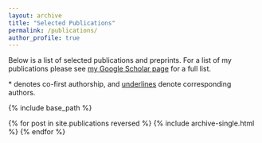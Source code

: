 ```yaml
---
layout: archive
title: "Selected Publications"
permalink: /publications/
author_profile: true
---
```

Below is a list of selected publications and preprints. For a list of my publications please see [my Google Scholar page](https://scholar.google.com/citations?user=HTLatcMAAAAJ&hl=en) for a full list.

\* denotes co-first authorship, and <u>underlines</u> denote corresponding authors.

<!-- {% if author.googlescholar %}
  You can also find my articles on <u><a href="{{author.googlescholar}}">my Google Scholar profile</a>.</u>
{% endif %} -->

{% include base_path %}

{% for post in site.publications reversed %}
  {% include archive-single.html %}
{% endfor %}

